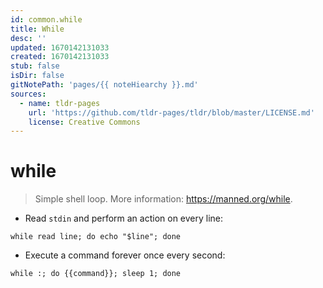 ```yaml
---
id: common.while
title: While
desc: ''
updated: 1670142131033
created: 1670142131033
stub: false
isDir: false
gitNotePath: 'pages/{{ noteHiearchy }}.md'
sources:
  - name: tldr-pages
    url: 'https://github.com/tldr-pages/tldr/blob/master/LICENSE.md'
    license: Creative Commons
---
```

# while

> Simple shell loop.
> More information: <https://manned.org/while>.

- Read `stdin` and perform an action on every line:

`while read line; do echo "$line"; done`

- Execute a command forever once every second:

`while :; do {{command}}; sleep 1; done`

